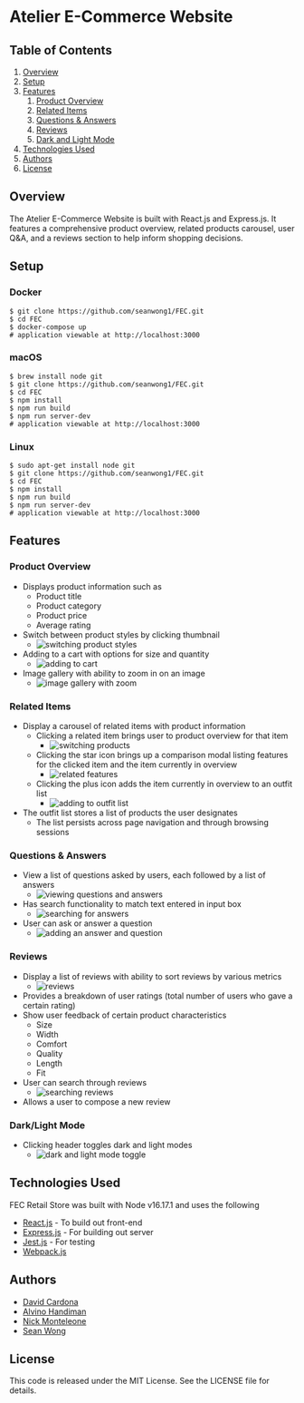 # Atelier E-Commerce Website

## Table of Contents
1. [Overview](#overview)
2. [Setup](#setup)
3. [Features](#features)
    1. [Product Overview](#product-overview)
    2. [Related Items](#related-items)
    3. [Questions & Answers](#questions--answers)
    4. [Reviews](#reviews)
    5. [Dark and Light Mode](#darklight-mode)
4. [Technologies Used](#technologies-used)
5. [Authors](#authors)
6. [License](#license)

## Overview <a id='overview'></a>
The Atelier E-Commerce Website is built with React.js and Express.js. It features a comprehensive product overview, related products carousel, user Q&A, and a reviews section to help inform shopping decisions.

## Setup <a id='setup'></a>
### Docker
```
$ git clone https://github.com/seanwong1/FEC.git
$ cd FEC
$ docker-compose up
# application viewable at http://localhost:3000
```

### macOS
```
$ brew install node git
$ git clone https://github.com/seanwong1/FEC.git
$ cd FEC
$ npm install
$ npm run build
$ npm run server-dev
# application viewable at http://localhost:3000
```

### Linux
```
$ sudo apt-get install node git
$ git clone https://github.com/seanwong1/FEC.git
$ cd FEC
$ npm install
$ npm run build
$ npm run server-dev
# application viewable at http://localhost:3000
```

## Features <a id='features'></a>
### Product Overview <a id='product-overview'></a>
- Displays product information such as
  - Product title
  - Product category
  - Product price
  - Average rating
- Switch between product styles by clicking thumbnail
  - ![switching product styles](./docs/examples/switch_style.gif)
- Adding to a cart with options for size and quantity
  - ![adding to cart](./docs/examples/cart.gif)
- Image gallery with ability to zoom in on an image
  - ![image gallery with zoom](./docs/examples/switch_images.gif)

### Related Items <a id='related-items'></a>
- Display a carousel of related items with product information
  - Clicking a related item brings user to product overview for that item
    - ![switching products](./docs/examples/switch_product.gif)
  - Clicking the star icon brings up a comparison modal listing features for the clicked item and the item currently in overview
    - ![related features](./docs/examples/related_features.gif)
  - Clicking the plus icon adds the item currently in overview to an outfit list
    - ![adding to outfit list](./docs/examples/outfits.gif)
- The outfit list stores a list of products the user designates
  - The list persists across page navigation and through browsing sessions

### Questions & Answers <a id='questions-answers'></a>
- View a list of questions asked by users, each followed by a list of answers
  - ![viewing questions and answers](./docs/examples/questions_answers.gif)
- Has search functionality to match text entered in input box
  - ![searching for answers](./docs/examples/sort_answers.gif)
- User can ask or answer a question
  - ![adding an answer and question](./docs/examples/add_answer_question.gif)

### Reviews <a id='reviews'></a>
- Display a list of reviews with ability to sort reviews by various metrics
  - ![reviews](./docs/examples/reviews.gif)
- Provides a breakdown of user ratings (total number of users who gave a certain rating)
- Show user feedback of certain product characteristics
  - Size
  - Width
  - Comfort
  - Quality
  - Length
  - Fit
- User can search through reviews
  - ![searching reviews](./docs/examples/reviews_search.gif)
- Allows a user to compose a new review

### Dark/Light Mode <a id='dark_light'></a>
- Clicking header toggles dark and light modes
  - ![dark and light mode toggle](./docs/examples/dark_light_mode.gif)

## Technologies Used <a id='technologies-used'></a>
FEC Retail Store was built with Node v16.17.1 and uses the following
- [React.js](https://react.dev/) - To build out front-end
- [Express.js](https://expressjs.com/) - For building out server
- [Jest.js](https://jestjs.io/) - For testing
- [Webpack.js](https://webpack.js.org/)

## Authors <a id='authors'></a>
- [David Cardona](https://github.com/clothesTooLarge)
- [Alvino Handiman](https://github.com/alvinohandiman)
- [Nick Monteleone](https://github.com/Nickmont3)
- [Sean Wong](https://github.com/seanwong1)

## License <a id='license'></a>
This code is released under the MIT License. See the LICENSE file for details.
